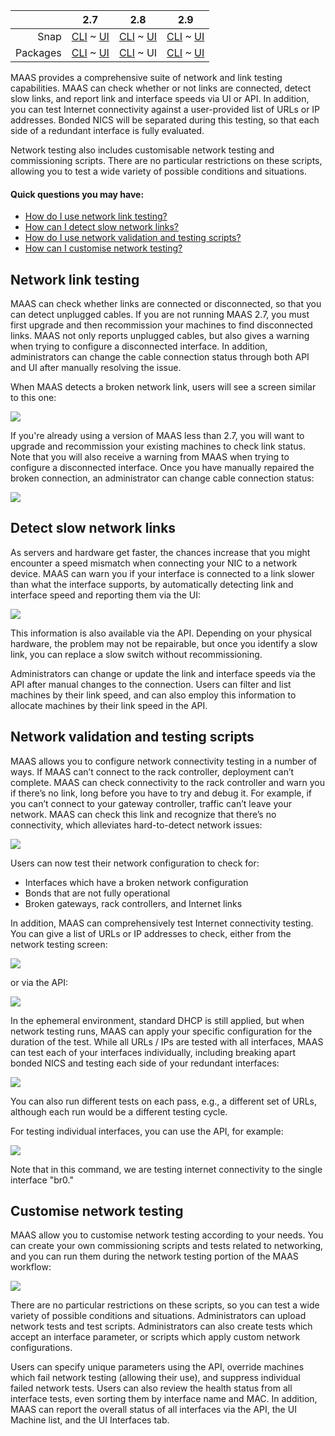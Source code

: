 <!-- deb-2-7-cli
||2.7|2.8|2.9|
|-----:|:-----:|:-----:|:-----:|
|Snap|[CLI](/t/network-testing-snap-2-7-cli/2934) ~ [UI](/t/network-testing-snap-2-7-ui/2935)|[CLI](/t/network-testing-snap-2-8-cli/2936) ~ [UI](/t/network-testing-snap-2-8-ui/2937)|[CLI](/t/network-testing-snap-2-9-cli/2938) ~ [UI](/t/network-testing-snap-2-9-ui/2939)|
|Packages|CLI ~ [UI](/t/network-testing-deb-2-7-ui/2941)|[CLI](/t/network-testing-deb-2-8-cli/2942) ~ [UI](/t/network-testing-deb-2-8-ui/2943)|[CLI](/t/network-testing-deb-2-9-cli/2944) ~ [UI](/t/network-testing-deb-2-9-ui/2945)|
 deb-2-7-cli -->

<!-- deb-2-7-ui
||2.7|2.8|2.9|
|-----:|:-----:|:-----:|:-----:|
|Snap|[CLI](/t/network-testing-snap-2-7-cli/2934) ~ [UI](/t/network-testing-snap-2-7-ui/2935)|[CLI](/t/network-testing-snap-2-8-cli/2936) ~ [UI](/t/network-testing-snap-2-8-ui/2937)|[CLI](/t/network-testing-snap-2-9-cli/2938) ~ [UI](/t/network-testing-snap-2-9-ui/2939)|
|Packages|[CLI](/t/network-testing-deb-2-7-cli/2940) ~ UI|[CLI](/t/network-testing-deb-2-8-cli/2942) ~ [UI](/t/network-testing-deb-2-8-ui/2943)|[CLI](/t/network-testing-deb-2-9-cli/2944) ~ [UI](/t/network-testing-deb-2-9-ui/2945)|
 deb-2-7-ui -->

<!-- deb-2-8-cli
||2.7|2.8|2.9|
|-----:|:-----:|:-----:|:-----:|
|Snap|[CLI](/t/network-testing-snap-2-7-cli/2934) ~ [UI](/t/network-testing-snap-2-7-ui/2935)|[CLI](/t/network-testing-snap-2-8-cli/2936) ~ [UI](/t/network-testing-snap-2-8-ui/2937)|[CLI](/t/network-testing-snap-2-9-cli/2938) ~ [UI](/t/network-testing-snap-2-9-ui/2939)|
|Packages|[CLI](/t/network-testing-deb-2-7-cli/2940) ~ [UI](/t/network-testing-deb-2-7-ui/2941)|CLI ~ [UI](/t/network-testing-deb-2-8-ui/2943)|[CLI](/t/network-testing-deb-2-9-cli/2944) ~ [UI](/t/network-testing-deb-2-9-ui/2945)|
 deb-2-8-cli -->

||2.7|2.8|2.9|
|-----:|:-----:|:-----:|:-----:|
|Snap|[CLI](/t/network-testing-snap-2-7-cli/2934) ~ [UI](/t/network-testing-snap-2-7-ui/2935)|[CLI](/t/network-testing-snap-2-8-cli/2936) ~ [UI](/t/network-testing-snap-2-8-ui/2937)|[CLI](/t/network-testing-snap-2-9-cli/2938) ~ [UI](/t/network-testing-snap-2-9-ui/2939)|
|Packages|[CLI](/t/network-testing-deb-2-7-cli/2940) ~ [UI](/t/network-testing-deb-2-7-ui/2941)|[CLI](/t/network-testing-deb-2-8-cli/2942) ~ UI|[CLI](/t/network-testing-deb-2-9-cli/2944) ~ [UI](/t/network-testing-deb-2-9-ui/2945)|

<!-- deb-2-9-cli
||2.7|2.8|2.9|
|-----:|:-----:|:-----:|:-----:|
|Snap|[CLI](/t/network-testing-snap-2-7-cli/2934) ~ [UI](/t/network-testing-snap-2-7-ui/2935)|[CLI](/t/network-testing-snap-2-8-cli/2936) ~ [UI](/t/network-testing-snap-2-8-ui/2937)|[CLI](/t/network-testing-snap-2-9-cli/2938) ~ [UI](/t/network-testing-snap-2-9-ui/2939)|
|Packages|[CLI](/t/network-testing-deb-2-7-cli/2940) ~ [UI](/t/network-testing-deb-2-7-ui/2941)|[CLI](/t/network-testing-deb-2-8-cli/2942) ~ [UI](/t/network-testing-deb-2-8-ui/2943)|CLI ~ [UI](/t/network-testing-deb-2-9-ui/2945)|
 deb-2-9-cli -->

<!-- deb-2-9-ui
||2.7|2.8|2.9|
|-----:|:-----:|:-----:|:-----:|
|Snap|[CLI](/t/network-testing-snap-2-7-cli/2934) ~ [UI](/t/network-testing-snap-2-7-ui/2935)|[CLI](/t/network-testing-snap-2-8-cli/2936) ~ [UI](/t/network-testing-snap-2-8-ui/2937)|[CLI](/t/network-testing-snap-2-9-cli/2938) ~ [UI](/t/network-testing-snap-2-9-ui/2939)|
|Packages|[CLI](/t/network-testing-deb-2-7-cli/2940) ~ [UI](/t/network-testing-deb-2-7-ui/2941)|[CLI](/t/network-testing-deb-2-8-cli/2942) ~ [UI](/t/network-testing-deb-2-8-ui/2943)|[CLI](/t/network-testing-deb-2-9-cli/2944) ~ UI|
 deb-2-9-ui -->

<!-- snap-2-7-cli
||2.7|2.8|2.9|
|-----:|:-----:|:-----:|:-----:|
|Snap|CLI ~ [UI](/t/network-testing-snap-2-7-ui/2935)|[CLI](/t/network-testing-snap-2-8-cli/2936) ~ [UI](/t/network-testing-snap-2-8-ui/2937)|[CLI](/t/network-testing-snap-2-9-cli/2938) ~ [UI](/t/network-testing-snap-2-9-ui/2939)|
|Packages|[CLI](/t/network-testing-deb-2-7-cli/2940) ~ [UI](/t/network-testing-deb-2-7-ui/2941)|[CLI](/t/network-testing-deb-2-8-cli/2942) ~ [UI](/t/network-testing-deb-2-8-ui/2943)|[CLI](/t/network-testing-deb-2-9-cli/2944) ~ [UI](/t/network-testing-deb-2-9-ui/2945)|
 snap-2-7-cli -->

<!-- snap-2-7-ui
||2.7|2.8|2.9|
|-----:|:-----:|:-----:|:-----:|
|Snap|[CLI](/t/network-testing-snap-2-7-cli/2934) ~ UI|[CLI](/t/network-testing-snap-2-8-cli/2936) ~ [UI](/t/network-testing-snap-2-8-ui/2937)|[CLI](/t/network-testing-snap-2-9-cli/2938) ~ [UI](/t/network-testing-snap-2-9-ui/2939)|
|Packages|[CLI](/t/network-testing-deb-2-7-cli/2940) ~ [UI](/t/network-testing-deb-2-7-ui/2941)|[CLI](/t/network-testing-deb-2-8-cli/2942) ~ [UI](/t/network-testing-deb-2-8-ui/2943)|[CLI](/t/network-testing-deb-2-9-cli/2944) ~ [UI](/t/network-testing-deb-2-9-ui/2945)|
 snap-2-7-ui -->

<!-- snap-2-8-cli
||2.7|2.8|2.9|
|-----:|:-----:|:-----:|:-----:|
|Snap|[CLI](/t/network-testing-snap-2-7-cli/2934) ~ [UI](/t/network-testing-snap-2-7-ui/2935)|CLI ~ [UI](/t/network-testing-snap-2-8-ui/2937)|[CLI](/t/network-testing-snap-2-9-cli/2938) ~ [UI](/t/network-testing-snap-2-9-ui/2939)|
|Packages|[CLI](/t/network-testing-deb-2-7-cli/2940) ~ [UI](/t/network-testing-deb-2-7-ui/2941)|[CLI](/t/network-testing-deb-2-8-cli/2942) ~ [UI](/t/network-testing-deb-2-8-ui/2943)|[CLI](/t/network-testing-deb-2-9-cli/2944) ~ [UI](/t/network-testing-deb-2-9-ui/2945)|
 snap-2-8-cli -->

<!-- snap-2-8-ui
||2.7|2.8|2.9|
|-----:|:-----:|:-----:|:-----:|
|Snap|[CLI](/t/network-testing-snap-2-7-cli/2934) ~ [UI](/t/network-testing-snap-2-7-ui/2935)|[CLI](/t/network-testing-snap-2-8-cli/2936) ~ UI|[CLI](/t/network-testing-snap-2-9-cli/2938) ~ [UI](/t/network-testing-snap-2-9-ui/2939)|
|Packages|[CLI](/t/network-testing-deb-2-7-cli/2940) ~ [UI](/t/network-testing-deb-2-7-ui/2941)|[CLI](/t/network-testing-deb-2-8-cli/2942) ~ [UI](/t/network-testing-deb-2-8-ui/2943)|[CLI](/t/network-testing-deb-2-9-cli/2944) ~ [UI](/t/network-testing-deb-2-9-ui/2945)|
 snap-2-8-ui -->

<!-- snap-2-9-cli
||2.7|2.8|2.9|
|-----:|:-----:|:-----:|:-----:|
|Snap|[CLI](/t/network-testing-snap-2-7-cli/2934) ~ [UI](/t/network-testing-snap-2-7-ui/2935)|[CLI](/t/network-testing-snap-2-8-cli/2936) ~ [UI](/t/network-testing-snap-2-8-ui/2937)|CLI ~ [UI](/t/network-testing-snap-2-9-ui/2939)|
|Packages|[CLI](/t/network-testing-deb-2-7-cli/2940) ~ [UI](/t/network-testing-deb-2-7-ui/2941)|[CLI](/t/network-testing-deb-2-8-cli/2942) ~ [UI](/t/network-testing-deb-2-8-ui/2943)|[CLI](/t/network-testing-deb-2-9-cli/2944) ~ [UI](/t/network-testing-deb-2-9-ui/2945)|
 snap-2-9-cli -->

<!-- snap-2-9-ui
||2.7|2.8|2.9|
|-----:|:-----:|:-----:|:-----:|
|Snap|[CLI](/t/network-testing-snap-2-7-cli/2934) ~ [UI](/t/network-testing-snap-2-7-ui/2935)|[CLI](/t/network-testing-snap-2-8-cli/2936) ~ [UI](/t/network-testing-snap-2-8-ui/2937)|[CLI](/t/network-testing-snap-2-9-cli/2938) ~ UI|
|Packages|[CLI](/t/network-testing-deb-2-7-cli/2940) ~ [UI](/t/network-testing-deb-2-7-ui/2941)|[CLI](/t/network-testing-deb-2-8-cli/2942) ~ [UI](/t/network-testing-deb-2-8-ui/2943)|[CLI](/t/network-testing-deb-2-9-cli/2944) ~ [UI](/t/network-testing-deb-2-9-ui/2945)|
 snap-2-9-ui -->

MAAS provides a comprehensive suite of network and link testing capabilities.  MAAS can check whether or not links are connected, detect slow links, and report link and interface speeds via UI or API.  In addition, you can test Internet connectivity against a user-provided list of URLs or IP addresses.  Bonded NICS will be separated during this testing, so that each side of a redundant interface is fully evaluated.

Network testing also includes customisable network testing and commissioning scripts. There are no particular restrictions on these scripts, allowing you to test a wide variety of possible conditions and situations.

#### Quick questions you may have:

* [How do I use network link testing?](/t/network-testing/1267#heading--network-link-testing)
* [How can I detect slow network links?](/t/network-testing/1267#heading--slow-link-detection)
* [How do I use network validation and testing scripts?](/t/network-testing/1267#heading--network-validation-scripts-and-testing)
* [How can I customise network testing?](/t/network-testing/1267#heading--customisable-network-testing)

<h2 id="heading--network-link-testing">Network link testing</h2>

MAAS can check whether links are connected or disconnected, so that you can detect unplugged cables.  If you are not running MAAS 2.7, you must first upgrade and then recommission your machines to find disconnected links.  MAAS not only reports unplugged cables, but also gives a warning when trying to configure a disconnected interface.  In addition, administrators can change the cable connection status through both API and UI after manually resolving the issue.

When MAAS detects a broken network link, users will see a screen similar to this one: 

<a href="https://discourse.maas.io/uploads/default/original/1X/687feb2ddea8b317f0deba239bcb1779fd5f33d3.jpeg" target = "_blank"><img src="https://discourse.maas.io/uploads/default/original/1X/687feb2ddea8b317f0deba239bcb1779fd5f33d3.jpeg"></a> 

If you're already using a version of MAAS less than 2.7, you will want to upgrade and recommission your existing machines to check link status.  Note that you will also receive a warning from MAAS when trying to configure a disconnected interface.  Once you have manually repaired the broken connection, an administrator can change cable connection status:

<a href="https://discourse.maas.io/uploads/default/original/1X/b8b24a2e5fbc40b6469a24733a518b510cf0d955.jpeg" target = "_blank"><img src="https://discourse.maas.io/uploads/default/original/1X/b8b24a2e5fbc40b6469a24733a518b510cf0d955.jpeg"></a> 

<h2 id="heading--slow-link-detection">Detect slow network links</h2>

As servers and hardware get faster, the chances increase that you might encounter a speed mismatch when connecting your NIC to a network device.  MAAS can warn you if your interface is connected to a link slower than what the interface supports, by automatically detecting link and interface speed and reporting them via the UI:

<a href="https://discourse.maas.io/uploads/default/original/1X/e73a81df222f44c0b364eefcd0880e2a84c7303b.jpeg" target = "_blank"><img src="https://discourse.maas.io/uploads/default/original/1X/e73a81df222f44c0b364eefcd0880e2a84c7303b.jpeg"></a>  

This information is also available via the API.  Depending on your physical hardware, the problem may not be repairable, but once you identify a slow link, you can replace a slow switch without recommissioning.  

Administrators can change or update the link and interface speeds via the API after manual changes to the connection. Users can filter and list machines by their link speed, and can also employ this information to allocate machines by their link speed in the API.

<h2 id="heading--network-validation-scripts-and-testing">Network validation and testing scripts</h2>

MAAS allows you to configure network connectivity testing in a number of ways. If MAAS can’t connect to the rack controller, deployment can’t complete.  MAAS can check connectivity to the rack controller and warn you if there’s no link, long before you have to try and debug it. For example, if you can’t connect to your gateway controller, traffic can’t leave your network. MAAS can check this link and recognize that there’s no connectivity, which alleviates hard-to-detect network issues:

<a href="https://discourse.maas.io/uploads/default/original/1X/c4f81cb3ef1a90f0a46fb62c893a4cc9f7e5f45a.jpeg" target = "_blank"><img src="https://discourse.maas.io/uploads/default/original/1X/c4f81cb3ef1a90f0a46fb62c893a4cc9f7e5f45a.jpeg"></a> 

Users can now test their network configuration to check for:

* Interfaces which have a broken network configuration
* Bonds that are not fully operational
* Broken gateways, rack controllers, and Internet links

In addition, MAAS can comprehensively test Internet connectivity testing. You can give a list of URLs or IP addresses to check, either from the network testing screen:

<a href="https://discourse.maas.io/uploads/default/original/1X/12dd87ce0bffd54c2e459c4dea850af5fcbe14d0.jpeg" target = "_blank"><img src="https://discourse.maas.io/uploads/default/original/1X/12dd87ce0bffd54c2e459c4dea850af5fcbe14d0.jpeg"></a> 

or via the API:

<a href="https://discourse.maas.io/uploads/default/original/1X/b92a8ca1821bc1ccf60cf7fddcb57f3fbeda4408.jpeg" target = "_blank"><img src="https://discourse.maas.io/uploads/default/original/1X/b92a8ca1821bc1ccf60cf7fddcb57f3fbeda4408.jpeg"></a> 

In the ephemeral environment, standard DHCP is still applied, but when network testing runs, MAAS can apply your specific configuration for the duration of the test.  While all URLs / IPs are tested with all interfaces, MAAS can test each of your interfaces individually, including breaking apart bonded NICS and testing each side of your redundant interfaces:

<a href="https://discourse.maas.io/uploads/default/original/1X/1f7e76d2470210bb5a0fe5a1a8cb542f5ef44c51.jpeg" target = "_blank"><img src="https://discourse.maas.io/uploads/default/original/1X/1f7e76d2470210bb5a0fe5a1a8cb542f5ef44c51.jpeg"></a> 

You can also run different tests on each pass, e.g., a different set of URLs, although each run would be a different testing cycle.

For testing individual interfaces, you can use the API, for example:

<a href="https://discourse.maas.io/uploads/default/original/1X/7fadb56a2939f7a781510a55813141de03521e0d.jpeg" target = "_blank"><img src="https://discourse.maas.io/uploads/default/original/1X/7fadb56a2939f7a781510a55813141de03521e0d.jpeg"></a> 

Note that in this command, we are testing internet connectivity to the single interface "br0."

<h2 id="heading--customisable-network-testing">Customise network testing</h2>

MAAS allow you to customise network testing according to your needs.  You can create your own commissioning scripts and tests related to networking, and you can run them during the network testing portion of the MAAS workflow:

<a href="https://discourse.maas.io/uploads/default/original/1X/0dcf089dbd8efc2fc9d0782d3b15f47647e950b8.jpeg" target = "_blank"><img src="https://discourse.maas.io/uploads/default/original/1X/0dcf089dbd8efc2fc9d0782d3b15f47647e950b8.jpeg"></a> 

There are no particular restrictions on these scripts, so you can test a wide variety of possible conditions and situations.  Administrators can upload network tests and test scripts.  Administrators can also create tests which accept an interface parameter, or scripts which apply custom network configurations.  

Users can specify unique parameters using the API, override machines which fail network testing (allowing their use), and suppress individual failed network tests.  Users can also review the health status from all interface tests, even sorting them by interface name and MAC.  In addition, MAAS can report the overall status of all interfaces via the API, the UI Machine list, and the UI Interfaces tab.